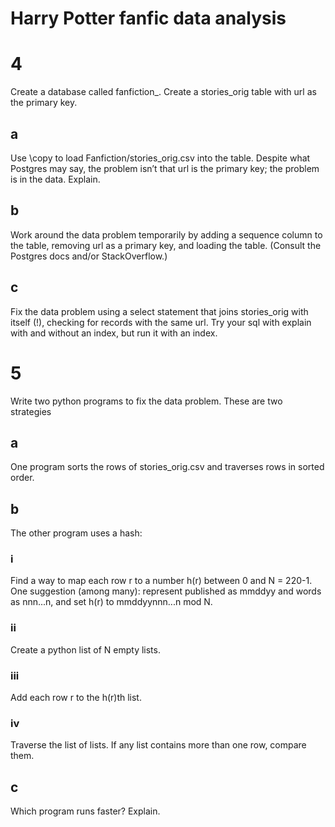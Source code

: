 # Harry Potter fanfic data analysis


# 4
Create a database called fanfiction\_<lastname>. Create a stories\_orig table with url as the primary key. 

## a
Use \copy to load Fanfiction/stories\_orig.csv into the table. Despite what Postgres may say, the problem isn’t that url is the primary key; the problem is in the data. Explain. 

## b
Work around the data problem temporarily by adding a sequence column to the table, removing url as a primary key, and loading the table. (Consult the Postgres docs and/or StackOverflow.)

## c
Fix the data problem using a select statement that joins stories\_orig with itself (!), checking for records with the same url. Try your sql with explain with and without an index, but run it with an index.

# 5
Write two python programs to fix the data problem. These are two strategies 

## a
One program sorts the rows of stories\_orig.csv and traverses rows in sorted order.

## b
The other program uses a hash:

### i
Find a way to map each row r to a number h(r) between 0 and N = 220-1. 
One suggestion (among many): represent published as mmddyy and words as nnn...n, and set h(r) to mmddyynnn...n mod N.

### ii
Create a python list of N empty lists.

### iii
Add each row r to the h(r)th list. 

### iv
Traverse the list of lists. If any list contains more than one row, compare them. 

## c
Which program runs faster? Explain.